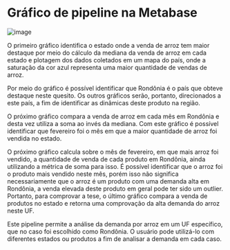 # Gráfico de pipeline na Metabase

![image](https://github.com/lucasconti888/MetabaseLucas/assets/99270135/d7e9ad90-d0ca-4190-937c-ac0764453ab6)


O primeiro gráfico identifica o estado onde a venda de arroz tem maior destaque por meio do cálculo da mediana da venda de arroz em cada estado e plotagem dos dados coletados em um mapa do país, onde a saturação da cor azul representa uma maior quantidade de vendas de arroz. 

Por meio do gráfico é possível identificar que Rondônia é o país que obteve destaque neste quesito. Os outros gráficos serão, portanto, direcionados a este país, a fim de identificar as dinâmicas deste produto na região. 

O próximo gráfico compara a venda de arroz em cada mês em Rondônia e desta vez utiliza a soma ao invés da mediana. Com este gráfico é possível identificar que fevereiro foi o mês em que a maior quantidade de arroz foi vendida no estado.

O próximo gráfico calcula sobre o mês de fevereiro, em que mais arroz foi vendido, a quantidade de venda de cada produto em Rondônia, ainda utilizando a métrica de soma para isso. É possível identificar que o arroz foi o produto mais vendido neste mês, porém isso não significa necessariamente que o arroz é um produto com uma demanda alta em Rondônia, a venda elevada deste produto em geral pode ter sido um outlier.
Portanto, para comprovar a tese, o último gráfico compara a venda de produtos no estado e retorna uma comprovação da alta demanda do arroz neste UF. 

Este pipeline permite a análise da demanda por arroz em um UF específico, que no caso foi escolhido como Rondônia. O usuário pode utilizá-lo com diferentes estados ou produtos a fim de analisar a demanda em cada caso.



